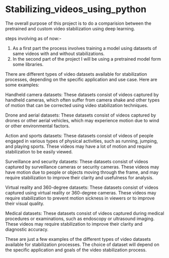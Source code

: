 # Stabilizing_videos_using_python

The overall purpose of this project is to do a comparision between the pretrained and custom video stabilization using deep learning. 

steps involving as of now:-
1) As a first part the process involves training a model using datasets of same videos with and without stabilizations.
2) In the second part of the project I will be using a pretrained model form some libraries.

There are different types of video datasets available for stabilization processes, depending on the specific application and use case. Here are some examples:

Handheld camera datasets: These datasets consist of videos captured by handheld cameras, which often suffer from camera shake and other types of motion that can be corrected using video stabilization techniques.

Drone and aerial datasets: These datasets consist of videos captured by drones or other aerial vehicles, which may experience motion due to wind or other environmental factors.

Action and sports datasets: These datasets consist of videos of people engaged in various types of physical activities, such as running, jumping, and playing sports. These videos may have a lot of motion and require stabilization to be easily viewed.

Surveillance and security datasets: These datasets consist of videos captured by surveillance cameras or security cameras. These videos may have motion due to people or objects moving through the frame, and may require stabilization to improve their clarity and usefulness for analysis.

Virtual reality and 360-degree datasets: These datasets consist of videos captured using virtual reality or 360-degree cameras. These videos may require stabilization to prevent motion sickness in viewers or to improve their visual quality.

Medical datasets: These datasets consist of videos captured during medical procedures or examinations, such as endoscopy or ultrasound imaging. These videos may require stabilization to improve their clarity and diagnostic accuracy.

These are just a few examples of the different types of video datasets available for stabilization processes. The choice of dataset will depend on the specific application and goals of the video stabilization process.
